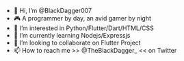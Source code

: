 - 👋 Hi, I’m @BlackDagger007
- 🎮 A programmer by day, an avid gamer by night
- 👀 I’m interested in Python/Flutter/Dart/HTML/CSS
- 🌱 I’m currently learning Nodejs/Expressjs
- 💞️ I’m looking to collaborate on Flutter Project
- 📫 How to reach me >> @TheBlackDagger_  << on Twitter 

<!---
BlackDagger007/BlackDagger007 is a ✨ special ✨ repository because its `README.md` (this file) appears on your GitHub profile.
You can click the Preview link to take a look at your changes.
--->
